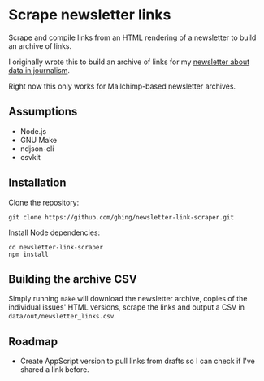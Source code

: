 # Scrape newsletter links

Scrape and compile links from an HTML rendering of a newsletter to build an archive of links. 

I originally wrote this to build an archive of links for my [newsletter about data in journalism](https://us19.campaign-archive.com/home/?u=b047d3bc2b6a5b8040972adb9&id=1fe84a1594).

Right now this only works for Mailchimp-based newsletter archives.

## Assumptions

- Node.js
- GNU Make
- ndjson-cli
- csvkit

## Installation

Clone the repository:

```
git clone https://github.com/ghing/newsletter-link-scraper.git
```

Install Node dependencies:

```
cd newsletter-link-scraper
npm install
```

## Building the archive CSV

Simply running `make` will download the newsletter archive, copies of the individual issues' HTML versions, scrape the links and output a CSV in `data/out/newsletter_links.csv`.

## Roadmap

- Create AppScript version to pull links from drafts so I can check if I've shared a link before.

